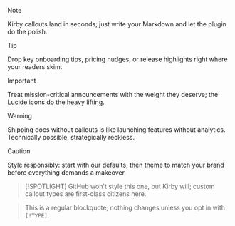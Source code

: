 > [!NOTE]
> Kirby callouts land in seconds; just write your Markdown and let the plugin do the polish.

> [!TIP]
> Drop key onboarding tips, pricing nudges, or release highlights right where your readers skim.

> [!IMPORTANT]
> Treat mission-critical announcements with the weight they deserve; the Lucide icons do the heavy lifting.

> [!WARNING]
> Shipping docs without callouts is like launching features without analytics. Technically possible, strategically reckless.

> [!CAUTION]
> Style responsibly: start with our defaults, then theme to match your brand before everything demands a makeover.

> [!SPOTLIGHT]
> GitHub won't style this one, but Kirby will; custom callout types are first-class citizens here.

> This is a regular blockquote; nothing changes unless you opt in with `[!TYPE]`.
